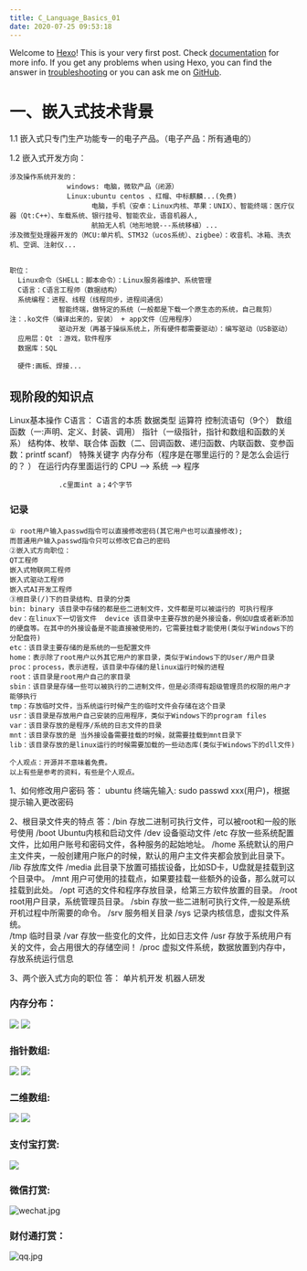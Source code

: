 ```yaml
---
title: C_Language_Basics_01
date: 2020-07-25 09:53:18
---
```


Welcome to [Hexo](https://hexo.io/)! This is your very first post. Check [documentation](https://hexo.io/docs/) for more info. If you get any problems when using Hexo, you can find the answer in [troubleshooting](https://hexo.io/docs/troubleshooting.html) or you can ask me on [GitHub](https://github.com/hexojs/hexo/issues).

# 一、嵌入式技术背景
1.1 嵌入式只专门生产功能专一的电子产品。（电子产品：所有通电的）

  1.2 嵌入式开发方向：

    涉及操作系统开发的：
                  windows: 电脑，微软产品（闭源）
                  Linux:ubuntu centos 、红帽、中标麒麟...(免费)
                        电脑，手机（安卓：Linux内核、苹果：UNIX）、智能终端：医疗仪器（Qt:C++）、车载系统、银行挂号、智能农业，语音机器人,
                        航拍无人机（地形地貌---系统移植）...
    涉及微型处理器开发的（MCU:单片机、STM32（ucos系统）、zigbee）：收音机、冰箱、洗衣机、空调、注射仪...


    职位：
      Linux命令（SHELL：脚本命令）：Linux服务器维护、系统管理
      C语言：C语言工程师（数据结构）
      系统编程：进程、线程（线程同步，进程间通信）
                智能终端，做特定的系统（一般都是下载一个原生态的系统，自己裁剪）注：.ko文件（编译出来的，安装） + app文件（应用程序）
                驱动开发（再基于操纵系统上，所有硬件都需要驱动）：编写驱动（USB驱动）
      应用层：Qt ：游戏，软件程序
      数据库：SQL

      硬件:画板、焊接...

## 现阶段的知识点
Linux基本操作
    C语言：
      C语言的本质
        数据类型
        运算符
        控制流语句（9个）
        数组
        函数（一:声明、定义、封装、调用）
        指针（一级指针，指针和数组和函数的关系）
        结构体、枚举、联合体
        函数（二、回调函数、递归函数、内联函数、变参函数：printf scanf）
        特殊关键字
        内存分布（程序是在哪里运行的？是怎么会运行的？ ）
                在运行内存里面运行的 CPU --> 系统  --> 程序

                .c里面int a；4个字节

### 记录
    ① root用户输入passwd指令可以直接修改密码(其它用户也可以直接修改);
    而普通用户输入passwd指令只可以修改它自己的密码
    ②嵌入式方向职位：
    QT工程师
    嵌入式物联网工程师
    嵌入式驱动工程师
    嵌入式AI开发工程师
    ③根目录(/)下的目录结构、目录的分类
    bin: binary 该目录中存储的都是些二进制文件，文件都是可以被运行的 可执行程序
    dev：在linux下一切皆文件  device 该目录中主要存放的是外接设备，例如U盘或者新添加的硬盘等。在其中的外接设备是不能直接被使用的，它需要挂载才能使用(类似于Windows下的分配盘符)
    etc：该目录主要存储的是系统的一些配置文件
    home：表示除了root用户以外其它用户的家目录，类似于Windows下的User/用户目录
    proc：process，表示进程，该目录中存储的是linux运行时候的进程
    root：该目录是root用户自己的家目录
    sbin：该目录是存储一些可以被执行的二进制文件，但是必须得有超级管理员的权限的用户才能够执行
    tmp：存放临时文件，当系统运行时候产生的临时文件会存储在这个目录
    usr：该目录是存放用户自己安装的应用程序，类似于Windows下的program files
    var：该目录存放的是程序/系统的日志文件的目录
    mnt：该目录存放的是 当外接设备需要挂载的时候，就需要挂载到mnt目录下
    lib：该目录存放的是linux运行的时候需要加载的一些动态库(类似于Windows下的dll文件)

    个人观点：开源并不意味着免费。
    以上有些是参考的资料，有些是个人观点。



  1、如何修改用户密码
  答：  ubuntu 终端先输入: sudo passwd xxx(用户)，根据提示输入更改密码

  2、根目录文件夹的特点
  答：/bin     存放二进制可执行文件，可以被root和一般的账号使用
      /boot    Ubuntu内核和启动文件
      /dev     设备驱动文件
      /etc     存放一些系统配置文件，比如用户账号和密码文件，各种服务的起始地址。
      /home    系统默认的用户主文件夹，一般创建用户账户的时候，默认的用户主文件夹都会放到此目录下。
      /lib     存放库文件
      /media   此目录下放置可插拔设备，比如SD卡，U盘就是挂载到这个目录中。
      /mnt     用户可使用的挂载点，如果要挂载一些额外的设备，那么就可以挂载到此处。
      /opt     可选的文件和程序存放目录，给第三方软件放置的目录。
      /root    root用户目录，系统管理员目录。
      /sbin    存放一些二进制可执行文件,一般是系统开机过程中所需要的命令。
      /srv     服务相关目录
      /sys     记录内核信息，虚拟文件系统。  
      /tmp     临时目录
      /var     存放一些变化的文件，比如日志文件
      /usr     存放于系统用户有关的文件，会占用很大的存储空间！
      /proc    虚拟文件系统，数据放置到内存中，存放系统运行信息

  3、两个嵌入式方向的职位
  答：   单片机开发
         机器人研发



### 内存分布：
![](/hexo-private-blog-website/images/内存分布.bmp)
![](/hexo-private-blog-website/images/内存分布.png)
### 指针数组:
![](/hexo-private-blog-website/images/整型指针数组.bmp)
![](/hexo-private-blog-website/images/字符指针数组.bmp)
### 二维数组:
![](/hexo-private-blog-website/images/二维数组.png)
![](/hexo-private-blog-website/images/二维数组1.png)
### 支付宝打赏:
![](/hexo-private-blog-website/images/alipay.jpg)
### 微信打赏:
![wechat.jpg](http://ww1.sinaimg.cn/large/006DnxC4gy1gfggvv58jjj30u010sgnq.jpg)
### 财付通打赏：
![qq.jpg](http://ww1.sinaimg.cn/large/006DnxC4gy1gfggwd0rvjj32ai2lxdrm.jpg)

